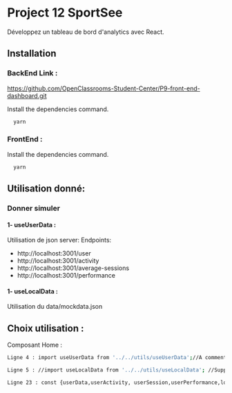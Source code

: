 
# Project 12 SportSee

Développez un tableau de bord d'analytics avec React.




## Installation
### BackEnd Link :
 https://github.com/OpenClassrooms-Student-Center/P9-front-end-dashboard.git

Install the dependencies command.
```bash
  yarn
```
### FrontEnd :

Install the dependencies command.
```bash
  yarn
```

## Utilisation donné:
### Donner simuler
#### 1- useUserData :
Utilisation de json server:
Endpoints:
- http://localhost:3001/user
- http://localhost:3001/activity
- http://localhost:3001/average-sessions
- http://localhost:3001/performance

#### 1- useLocalData :

Utilisation du data/mockdata.json 


## Choix utilisation :
Composant Home : 
```bash
Ligne 4 : import useUserData from '../../utils/useUserData';//A commenter pour utiliser useLocalData

Ligne 5 : //import useLocalData from '../../utils/useLocalData'; //Supprimer commentaire pour utilisateur
```

```bash
Ligne 23 : const {userData,userActivity, userSession,userPerformance,loading,error,} = useUserData(id, useApi);// changer useUserData en useLocalData.

```